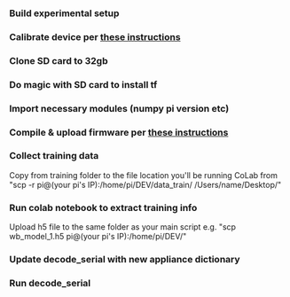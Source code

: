### Build experimental setup
### Calibrate device per [these instructions](https://learn.openenergymonitor.org/electricity-monitoring/ctac/calibration)
### Clone SD card to 32gb
### Do magic with SD card to install tf
### Import necessary modules (numpy pi version etc)
### Compile & upload firmware per [these instructions](https://github.com/quicksell-louis/EnergyMeter/blob/master/firmware/instructions.md) 
### Collect training data
Copy from training folder to the file location you'll be running CoLab from 
"scp -r pi@(your pi's IP):/home/pi/DEV/data_train/ /Users/name/Desktop/"
### Run colab notebook to extract training info
Upload h5 file to the same folder as your main script
e.g. "scp wb_model_1.h5 pi@(your pi's IP):/home/pi/DEV/"

### Update decode_serial with new appliance dictionary
### Run decode_serial
